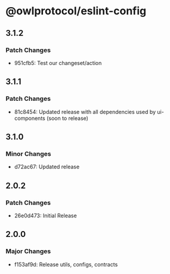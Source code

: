 # @owlprotocol/eslint-config

## 3.1.2

### Patch Changes

- 951cfb5: Test our changeset/action

## 3.1.1

### Patch Changes

- 81c8454: Updated release with all dependencies used by ui-components (soon to release)

## 3.1.0

### Minor Changes

- d72ac67: Updated release

## 2.0.2

### Patch Changes

- 26e0d473: Initial Release

## 2.0.0

### Major Changes

- f153af9d: Release utils, configs, contracts
